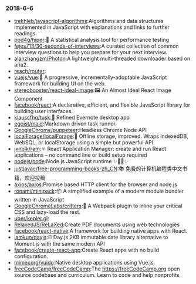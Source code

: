 ### 2018-6-6 
* [trekhleb/javascript-algorithms](https://github.com//trekhleb/javascript-algorithms):Algorithms and data structures implemented in JavaScript with explanations and links to further readings 
* [pod4g/hiper](https://github.com//pod4g/hiper):🚀 A statistical analysis tool for performance testing 
* [fejes713/30-seconds-of-interviews](https://github.com//fejes713/30-seconds-of-interviews):A curated collection of common interview questions to help you prepare for your next interview. 
* [alanzhangzm/Photon](https://github.com//alanzhangzm/Photon):A lightweight multi-threaded downloader based on aria2. 
* [reach/router](https://github.com//reach/router): 
* [vuejs/vue](https://github.com//vuejs/vue):🖖 A progressive, incrementally-adoptable JavaScript framework for building UI on the web. 
* [stereobooster/react-ideal-image](https://github.com//stereobooster/react-ideal-image):🖼️ An Almost Ideal React Image Component 
* [facebook/react](https://github.com//facebook/react):A declarative, efficient, and flexible JavaScript library for building user interfaces. 
* [klauscfhq/tusk](https://github.com//klauscfhq/tusk):🐘 Refined Evernote desktop app 
* [egoist/maid](https://github.com//egoist/maid):Markdown driven task runner. 
* [GoogleChrome/puppeteer](https://github.com//GoogleChrome/puppeteer):Headless Chrome Node API 
* [localForage/localForage](https://github.com//localForage/localForage):💾 Offline storage, improved. Wraps IndexedDB, WebSQL, or localStorage using a simple but powerful API. 
* [jxnblk/ram](https://github.com//jxnblk/ram):⚛️ React Application Manager: create and run React applications – no command line or build setup required 
* [nodejs/node](https://github.com//nodejs/node):Node.js JavaScript runtime ✨🐢🚀✨ 
* [justjavac/free-programming-books-zh_CN](https://github.com//justjavac/free-programming-books-zh_CN):📚 免费的计算机编程类中文书籍，欢迎投稿 
* [axios/axios](https://github.com//axios/axios):Promise based HTTP client for the browser and node.js 
* [ronami/minipack](https://github.com//ronami/minipack):📦 A simplified example of a modern module bundler written in JavaScript 
* [GoogleChromeLabs/critters](https://github.com//GoogleChromeLabs/critters):🦔 A Webpack plugin to inline your critical CSS and lazy-load the rest. 
* [uber/kepler.gl](https://github.com//uber/kepler.gl): 
* [RelaxedJS/ReLaXed](https://github.com//RelaxedJS/ReLaXed):Create PDF documents using web technologies 
* [facebook/react-native](https://github.com//facebook/react-native):A framework for building native apps with React. 
* [iamkun/dayjs](https://github.com//iamkun/dayjs):⏰ Day.js 2KB immutable date library alternative to Moment.js with the same modern API 
* [facebook/create-react-app](https://github.com//facebook/create-react-app):Create React apps with no build configuration. 
* [mimecorg/vuido](https://github.com//mimecorg/vuido):Native desktop applications using Vue.js. 
* [freeCodeCamp/freeCodeCamp](https://github.com//freeCodeCamp/freeCodeCamp):The https://freeCodeCamp.org open source codebase and curriculum. Learn to code and help nonprofits. 
